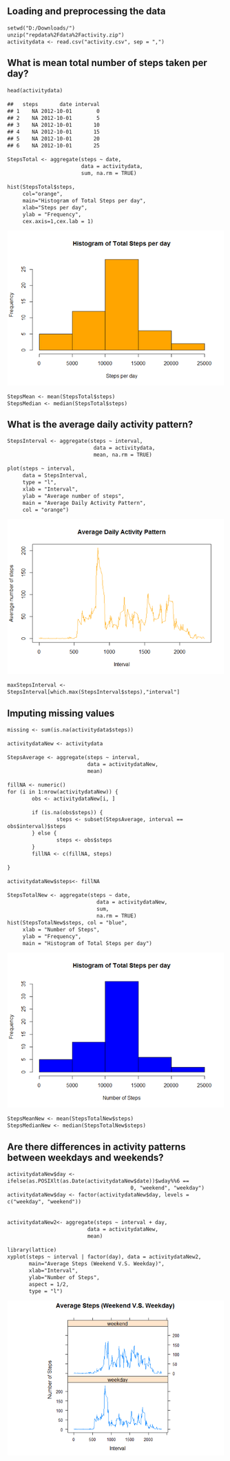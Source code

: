 Loading and preprocessing the data
----------------------------------

    setwd("D:/Downloads/")
    unzip("repdata%2Fdata%2Factivity.zip")
    activitydata <- read.csv("activity.csv", sep = ",")

What is mean total number of steps taken per day?
-------------------------------------------------

    head(activitydata)

    ##   steps       date interval
    ## 1    NA 2012-10-01        0
    ## 2    NA 2012-10-01        5
    ## 3    NA 2012-10-01       10
    ## 4    NA 2012-10-01       15
    ## 5    NA 2012-10-01       20
    ## 6    NA 2012-10-01       25

    StepsTotal <- aggregate(steps ~ date, 
                            data = activitydata, 
                            sum, na.rm = TRUE)

    hist(StepsTotal$steps,
         col="orange",
         main="Histogram of Total Steps per day",
         xlab="Steps per day",
         ylab = "Frequency",
         cex.axis=1,cex.lab = 1)

![plot of unnamed-chunk-1-1](figures/unnamed-chunk-1-1.png) 

    StepsMean <- mean(StepsTotal$steps)
    StepsMedian <- median(StepsTotal$steps)

What is the average daily activity pattern?
-------------------------------------------

    StepsInterval <- aggregate(steps ~ interval, 
                                data = activitydata, 
                                mean, na.rm = TRUE)

    plot(steps ~ interval, 
         data = StepsInterval, 
         type = "l", 
         xlab = "Interval",
         ylab = "Average number of steps", 
         main = "Average Daily Activity Pattern", 
         col = "orange")

![plot of unnamed-chunk-2-1](figures/unnamed-chunk-2-1.png) 

    maxStepsInterval <- StepsInterval[which.max(StepsInterval$steps),"interval"]

Imputing missing values
-----------------------

    missing <- sum(is.na(activitydata$steps))

    activitydataNew <- activitydata

    StepsAverage <- aggregate(steps ~ interval, 
                              data = activitydataNew, 
                              mean)

    fillNA <- numeric()
    for (i in 1:nrow(activitydataNew)) {
            obs <- activitydataNew[i, ]
            
            if (is.na(obs$steps)) {
                    steps <- subset(StepsAverage, interval == obs$interval)$steps
            } else {
                    steps <- obs$steps
            }
            fillNA <- c(fillNA, steps)
            
    }

    activitydataNew$steps<- fillNA

    StepsTotalNew <- aggregate(steps ~ date, 
                                 data = activitydataNew, 
                                 sum, 
                                 na.rm = TRUE)
    hist(StepsTotalNew$steps, col = "blue", 
         xlab = "Number of Steps", 
         ylab = "Frequency",
         main = "Histogram of Total Steps per day")

![plot of unnamed-chunk-3-1](figures/unnamed-chunk-3-1.png) 

    StepsMeanNew <- mean(StepsTotalNew$steps)
    StepsMedianNew <- median(StepsTotalNew$steps)

Are there differences in activity patterns between weekdays and weekends?
-------------------------------------------------------------------------

    activitydataNew$day <- ifelse(as.POSIXlt(as.Date(activitydataNew$date))$wday%%6 == 
                                            0, "weekend", "weekday")
    activitydataNew$day <- factor(activitydataNew$day, levels = c("weekday", "weekend"))


    activitydataNew2<- aggregate(steps ~ interval + day, 
                              data = activitydataNew,
                              mean)

    library(lattice)
    xyplot(steps ~ interval | factor(day), data = activitydataNew2,
           main="Average Steps (Weekend V.S. Weekday)",
           xlab="Interval", 
           ylab="Number of Steps",
           aspect = 1/2, 
           type = "l")

![plot of unnamed-chunk-4-1](figures/unnamed-chunk-4-1.png) 
